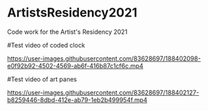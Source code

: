 # ArtistsResidency2021
Code work for the Artist's Residency 2021

#Test video of coded clock

https://user-images.githubusercontent.com/83628697/188402098-e0f92b92-4502-4569-ab6f-416b87c1cf6c.mp4



#Test video of art panes

https://user-images.githubusercontent.com/83628697/188402127-b8259446-8dbd-412e-ab79-1eb2b499954f.mp4

